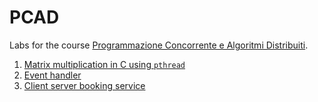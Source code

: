 # PCAD

Labs for the course [Programmazione Concorrente e Algoritmi Distribuiti](https://unige.it/off.f/2021/ins/46820).

1. [Matrix multiplication in C using `pthread`](./lab1)
2. [Event handler](./lab2)
3. [Client server booking service](./lab3)